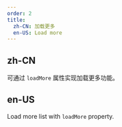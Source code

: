 ```yaml
---
order: 2
title:
  zh-CN: 加载更多
  en-US: Load more
---
```


## zh-CN

可通过 `loadMore` 属性实现加载更多功能。

## en-US

Load more list with `loadMore` property.


 

